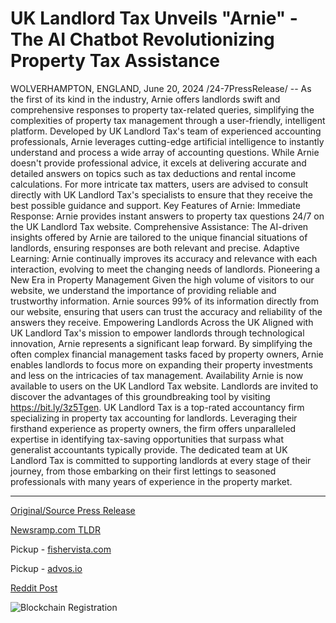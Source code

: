 # UK Landlord Tax Unveils "Arnie" - The AI Chatbot Revolutionizing Property Tax Assistance

WOLVERHAMPTON, ENGLAND, June 20, 2024 /24-7PressRelease/ -- As the first of its kind in the industry, Arnie offers landlords swift and comprehensive responses to property tax-related queries, simplifying the complexities of property tax management through a user-friendly, intelligent platform.  Developed by UK Landlord Tax's team of experienced accounting professionals, Arnie leverages cutting-edge artificial intelligence to instantly understand and process a wide array of accounting questions. While Arnie doesn't provide professional advice, it excels at delivering accurate and detailed answers on topics such as tax deductions and rental income calculations.   For more intricate tax matters, users are advised to consult directly with UK Landlord Tax's specialists to ensure that they receive the best possible guidance and support.  Key Features of Arnie: Immediate Response: Arnie provides instant answers to property tax questions 24/7 on the UK Landlord Tax website. Comprehensive Assistance: The AI-driven insights offered by Arnie are tailored to the unique financial situations of landlords, ensuring responses are both relevant and precise. Adaptive Learning: Arnie continually improves its accuracy and relevance with each interaction, evolving to meet the changing needs of landlords.  Pioneering a New Era in Property Management  Given the high volume of visitors to our website, we understand the importance of providing reliable and trustworthy information. Arnie sources 99% of its information directly from our website, ensuring that users can trust the accuracy and reliability of the answers they receive.  Empowering Landlords Across the UK  Aligned with UK Landlord Tax's mission to empower landlords through technological innovation, Arnie represents a significant leap forward. By simplifying the often complex financial management tasks faced by property owners, Arnie enables landlords to focus more on expanding their property investments and less on the intricacies of tax management.  Availability  Arnie is now available to users on the UK Landlord Tax website. Landlords are invited to discover the advantages of this groundbreaking tool by visiting https://bit.ly/3z5Tgen.  UK Landlord Tax is a top-rated accountancy firm specializing in property tax accounting for landlords. Leveraging their firsthand experience as property owners, the firm offers unparalleled expertise in identifying tax-saving opportunities that surpass what generalist accountants typically provide. The dedicated team at UK Landlord Tax is committed to supporting landlords at every stage of their journey, from those embarking on their first lettings to seasoned professionals with many years of experience in the property market. 

---

[Original/Source Press Release](https://www.24-7pressrelease.com/press-release/511833/uk-landlord-tax-unveils-arnie-the-ai-chatbot-revolutionizing-property-tax-assistance)
                    

[Newsramp.com TLDR](https://newsramp.com/curated-news/arnie-ai-tool-revolutionizes-property-tax-management/7e2130a70af3b5da66fb7bddbf769fea) 


Pickup - [fishervista.com](https://fishervista.com/en/uk-landlord-tax-introduces-arnie-ai-chatbot-to-transform-property-tax-assistance/20244295)

Pickup - [advos.io](https://advos.io/en/uk-landlord-tax-introduces-arnie-ai-chatbot-for-property-tax-assistance/20244295)
 



[Reddit Post](https://www.reddit.com/r/technology_press/comments/1dpmvj5/arnie_ai_tool_revolutionizes_property_tax/) 



![Blockchain Registration](https://cdn.newsramp.app/24-7PressRelease/qrcode/246/20/wolfz1dO.webp)